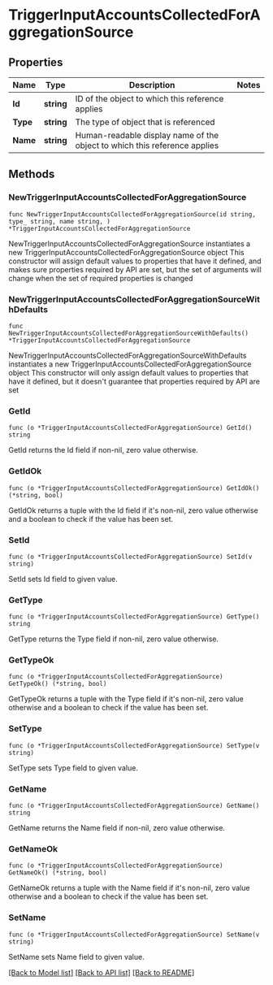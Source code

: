 # TriggerInputAccountsCollectedForAggregationSource

## Properties

Name | Type | Description | Notes
------------ | ------------- | ------------- | -------------
**Id** | **string** | ID of the object to which this reference applies | 
**Type** | **string** | The type of object that is referenced | 
**Name** | **string** | Human-readable display name of the object to which this reference applies | 

## Methods

### NewTriggerInputAccountsCollectedForAggregationSource

`func NewTriggerInputAccountsCollectedForAggregationSource(id string, type_ string, name string, ) *TriggerInputAccountsCollectedForAggregationSource`

NewTriggerInputAccountsCollectedForAggregationSource instantiates a new TriggerInputAccountsCollectedForAggregationSource object
This constructor will assign default values to properties that have it defined,
and makes sure properties required by API are set, but the set of arguments
will change when the set of required properties is changed

### NewTriggerInputAccountsCollectedForAggregationSourceWithDefaults

`func NewTriggerInputAccountsCollectedForAggregationSourceWithDefaults() *TriggerInputAccountsCollectedForAggregationSource`

NewTriggerInputAccountsCollectedForAggregationSourceWithDefaults instantiates a new TriggerInputAccountsCollectedForAggregationSource object
This constructor will only assign default values to properties that have it defined,
but it doesn't guarantee that properties required by API are set

### GetId

`func (o *TriggerInputAccountsCollectedForAggregationSource) GetId() string`

GetId returns the Id field if non-nil, zero value otherwise.

### GetIdOk

`func (o *TriggerInputAccountsCollectedForAggregationSource) GetIdOk() (*string, bool)`

GetIdOk returns a tuple with the Id field if it's non-nil, zero value otherwise
and a boolean to check if the value has been set.

### SetId

`func (o *TriggerInputAccountsCollectedForAggregationSource) SetId(v string)`

SetId sets Id field to given value.


### GetType

`func (o *TriggerInputAccountsCollectedForAggregationSource) GetType() string`

GetType returns the Type field if non-nil, zero value otherwise.

### GetTypeOk

`func (o *TriggerInputAccountsCollectedForAggregationSource) GetTypeOk() (*string, bool)`

GetTypeOk returns a tuple with the Type field if it's non-nil, zero value otherwise
and a boolean to check if the value has been set.

### SetType

`func (o *TriggerInputAccountsCollectedForAggregationSource) SetType(v string)`

SetType sets Type field to given value.


### GetName

`func (o *TriggerInputAccountsCollectedForAggregationSource) GetName() string`

GetName returns the Name field if non-nil, zero value otherwise.

### GetNameOk

`func (o *TriggerInputAccountsCollectedForAggregationSource) GetNameOk() (*string, bool)`

GetNameOk returns a tuple with the Name field if it's non-nil, zero value otherwise
and a boolean to check if the value has been set.

### SetName

`func (o *TriggerInputAccountsCollectedForAggregationSource) SetName(v string)`

SetName sets Name field to given value.



[[Back to Model list]](../README.md#documentation-for-models) [[Back to API list]](../README.md#documentation-for-api-endpoints) [[Back to README]](../README.md)



